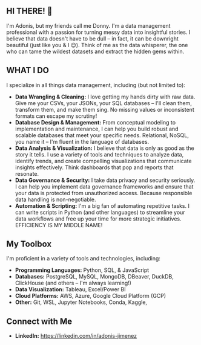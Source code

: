 ## HI THERE! 👋
I'm Adonis, but my friends call me Donny.  I'm a data management professional with a passion for turning messy data into insightful stories.  I believe that data doesn't have to be dull – in fact, it can be downright beautiful (just like you & I 😉).  Think of me as the data whisperer, the one who can tame the wildest datasets and extract the hidden gems within.

## WHAT I DO

I specialize in all things data management, including (but not limited to):

* **Data Wrangling & Cleaning:**  I love getting my hands dirty with raw data.  Give me your CSVs, your JSONs, your SQL databases – I'll clean them, transform them, and make them sing.  No missing values or inconsistent formats can escape my scrutiny!
* **Database Design & Management:**  From conceptual modeling to implementation and maintenance, I can help you build robust and scalable databases that meet your specific needs.  Relational, NoSQL, you name it – I'm fluent in the language of databases.
* **Data Analysis & Visualization:**  I believe that data is only as good as the story it tells. I use a variety of tools and techniques to analyze data, identify trends, and create compelling visualizations that communicate insights effectively.  Think dashboards that pop and reports that resonate.
* **Data Governance & Security:**  I take data privacy and security seriously. I can help you implement data governance frameworks and ensure that your data is protected from unauthorized access.  Because responsible data handling is non-negotiable.
* **Automation & Scripting:**  I'm a big fan of automating repetitive tasks.  I can write scripts in Python (and other languages) to streamline your data workflows and free up your time for more strategic initiatives.  EFFICIENCY IS MY MIDDLE NAME!

## My Toolbox

I'm proficient in a variety of tools and technologies, including:

* **Programming Languages:** Python, SQL, & JavaScript
* **Databases:** PostgreSQL, MySQL, MongoDB, DBeaver, DuckDB, ClickHouse (and others – I'm always learning!)
* **Data Visualization:** Tableau, Excel/Power BI
* **Cloud Platforms:** AWS, Azure, Google Cloud Platform (GCP)
* **Other:** Git, WSL, Jupyter Notebooks, Conda, Kaggle, 

## Connect with Me

* **LinkedIn:** https://linkedin.com/in/adonis-jimenez

